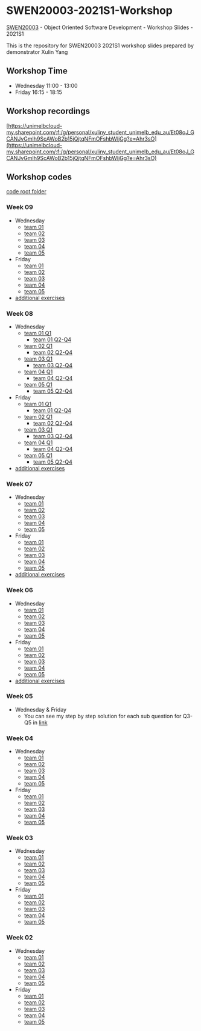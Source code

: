 # SWEN20003-2021S1-Workshop
[SWEN20003](https://handbook.unimelb.edu.au/2021/subjects/swen20003) - Object Oriented Software Development - Workshop Slides - 2021S1

This is the repository for SWEN20003 2021S1 workshop slides prepared by demonstrator Xulin Yang

## Workshop Time
- Wednesday 11:00 - 13:00
- Friday 16:15 - 18:15

## Workshop recordings
[https://unimelbcloud-my.sharepoint.com/:f:/g/personal/xuliny_student_unimelb_edu_au/Et08oJ_GCANJvGmIh9ScAWoB2b15jQjtqNFmOFshbWljGg?e=Ahr3sO](https://unimelbcloud-my.sharepoint.com/:f:/g/personal/xuliny_student_unimelb_edu_au/Et08oJ_GCANJvGmIh9ScAWoB2b15jQjtqNFmOFshbWljGg?e=Ahr3sO)

## Workshop codes
[code root folder](https://repl.it/repls/folder/SWEN20003%202021S1)
### Week 09
- Wednesday
  - [team 01](https://replit.com/join/rwovzevt-yangxvlin)
  - [team 02](https://replit.com/join/gmyywmkt-yangxvlin)
  - [team 03](https://replit.com/join/rlduefyt-yangxvlin)
  - [team 04](https://replit.com/join/jkshlliw-yangxvlin)
  - [team 05](https://replit.com/join/umxowxbr-yangxvlin)
- Friday
  - [team 01](https://replit.com/join/rvlnkfxs-yangxvlin)
  - [team 02](https://replit.com/join/gsebvwuh-yangxvlin)
  - [team 03](https://replit.com/join/sgovrxcf-yangxvlin)
  - [team 04](https://replit.com/join/eyhqqsuy-yangxvlin)
  - [team 05](https://replit.com/join/wnxwvelf-yangxvlin)
- [additional exercises](./week09_additional.md)
### Week 08
- Wednesday
  - [team 01 Q1](https://replit.com/join/cwjszxcb-yangxvlin)
    - [team 01 Q2-Q4](https://lucid.app/lucidchart/fa3bec6d-e0b8-4905-9a68-dfb7df3d500c/edit?viewport_loc=-2579%2C22%2C8197%2C3746%2C0_0&invitationId=inv_cdc01851-13e0-428e-b1ed-c3ef5b35f344)
  - [team 02 Q1](https://replit.com/join/vbtwctub-yangxvlin)
    - [team 02 Q2-Q4](https://lucid.app/lucidchart/48b1474f-ae54-4f9b-88c6-992e1c2bddb5/edit?viewport_loc=-2579%2C22%2C8197%2C3746%2C0_0&invitationId=inv_078173c5-0e8c-4e98-ac34-719091c08487)
  - [team 03 Q1](https://replit.com/join/vqoexzay-yangxvlin)
    - [team 03 Q2-Q4](https://lucid.app/lucidchart/e23716d3-e45c-4082-80be-239332d3e7e0/edit?viewport_loc=-2579%2C22%2C8197%2C3746%2C0_0&invitationId=inv_6b0bb0a8-f5f6-428c-801d-fc18bb8609ae)
  - [team 04 Q1](https://replit.com/join/wvzrvbsk-yangxvlin)
    - [team 04 Q2-Q4](https://lucid.app/lucidchart/14fe9a1c-2c72-470e-9022-3e6e507a7896/edit?viewport_loc=-2579%2C22%2C8197%2C3746%2C0_0&invitationId=inv_304d9b94-479e-4580-9ed3-82c221e3951a)
  - [team 05 Q1](https://replit.com/join/zhcwdrhj-yangxvlin)
    - [team 05 Q2-Q4](https://lucid.app/lucidchart/b53f484b-18dd-408d-b0f1-1cf5672728e5/edit?viewport_loc=-2579%2C22%2C8197%2C3746%2C0_0&invitationId=inv_dac9299e-a788-4f64-9ef0-46afe548c828)
- Friday
  - [team 01 Q1](https://replit.com/join/cggeksft-yangxvlin)
    - [team 01 Q2-Q4](https://lucid.app/lucidchart/46e23576-5fe6-45fe-a7dd-30d3a8689649/edit?viewport_loc=-2579%2C22%2C8197%2C3746%2C0_0&invitationId=inv_5c0923d1-1bd6-4cc4-af6b-5da943b0d2f7)
  - [team 02 Q1](https://replit.com/join/nqfeyqkh-yangxvlin)
    - [team 02 Q2-Q4](https://lucid.app/lucidchart/9d4ecc2b-6bb0-44b7-958c-8f51846eefc9/edit?viewport_loc=-2579%2C22%2C8197%2C3746%2C0_0&invitationId=inv_e8f73959-d209-4eb1-b6c9-6f7043429fb0)
  - [team 03 Q1](https://replit.com/join/akbfipce-yangxvlin)
    - [team 03 Q2-Q4](https://lucid.app/lucidchart/0a20567d-97ba-4b09-97e9-bfe19581f983/edit?viewport_loc=-2579%2C22%2C8197%2C3746%2C0_0&invitationId=inv_a7e37be1-4280-471d-beac-2e1e14112958)
  - [team 04 Q1](https://replit.com/join/efnrzwgw-yangxvlin)
    - [team 04 Q2-Q4](https://lucid.app/lucidchart/40c6a2e5-2a66-4d50-961e-c8ebe611b9ed/edit?viewport_loc=-2579%2C22%2C8197%2C3746%2C0_0&invitationId=inv_d6c74b91-ae9b-40e6-ad3f-b086742c7f6d)
  - [team 05 Q1](https://replit.com/join/qchbjsyu-yangxvlin)
    - [team 05 Q2-Q4](https://lucid.app/lucidchart/4eaa28bf-c256-45dd-856b-ae26d55246c2/edit?viewport_loc=-2579%2C22%2C8197%2C3746%2C0_0&invitationId=inv_3db74a96-f04d-4daf-9873-6d4db41042b0)
- [additional exercises](./week08_additional.md)
### Week 07
- Wednesday
  - [team 01](https://replit.com/join/lgemtaus-yangxvlin)
  - [team 02](https://replit.com/join/ysppiyja-yangxvlin)
  - [team 03](https://replit.com/join/xokhavac-yangxvlin)
  - [team 04](https://replit.com/join/zmdxcahk-yangxvlin)
  - [team 05](https://replit.com/join/tuxocloc-yangxvlin)
- Friday
  - [team 01](https://replit.com/join/hkndvdlh-yangxvlin)
  - [team 02](https://replit.com/join/pixzbipk-yangxvlin)
  - [team 03](https://replit.com/join/czhylqlz-yangxvlin)
  - [team 04](https://replit.com/join/qybzstik-yangxvlin)
  - [team 05](https://replit.com/join/xrrunkyn-yangxvlin)
- [additional exercises](./week07_additional.md)
### Week 06
- Wednesday
  - [team 01](https://replit.com/join/jtbfakri-yangxvlin)
  - [team 02](https://replit.com/join/momxdilz-yangxvlin)
  - [team 03](https://replit.com/join/tbikoyhy-yangxvlin)
  - [team 04](https://replit.com/join/qmoysrsn-yangxvlin)
  - [team 05](https://replit.com/join/lqhwtwre-yangxvlin)
- Friday
  - [team 01](https://replit.com/join/juqhyqga-yangxvlin)
  - [team 02](https://replit.com/join/ioxxcuvr-yangxvlin)
  - [team 03](https://replit.com/join/gptshtpo-yangxvlin)
  - [team 04](https://replit.com/join/mjvjadro-yangxvlin)
  - [team 05](https://replit.com/join/whxhrqbb-yangxvlin)
- [additional exercises](./week06_additional.md)
### Week 05
- Wednesday & Friday
  - You can see my step by step solution for each sub question for Q3-Q5 in [link](https://gitlab.eng.unimelb.edu.au/xuliny/swen20003-2021s1-wed-week05/commits/master)
### Week 04
- Wednesday
  - [team 01](https://replit.com/join/gdwqjpnv-yangxvlin)
  - [team 02](https://replit.com/join/zffzyhuo-yangxvlin)
  - [team 03](https://replit.com/join/vajtiulp-yangxvlin)
  - [team 04](https://replit.com/join/ngtpqaiq-yangxvlin)
  - [team 05](https://replit.com/join/gtfmcyxq-yangxvlin)
- Friday
  - [team 01](https://replit.com/join/lewlukys-yangxvlin)
  - [team 02](https://replit.com/join/bbxztemn-yangxvlin)
  - [team 03](https://replit.com/join/bpbgupoj-yangxvlin)
  - [team 04](https://replit.com/join/nipijayn-yangxvlin)
  - [team 05](https://replit.com/join/vqslvtxg-yangxvlin)
### Week 03
- Wednesday
  - [team 01](https://replit.com/join/pgjajxii-yangxvlin)
  - [team 02](https://replit.com/join/zcwhklkh-yangxvlin)
  - [team 03](https://replit.com/join/bzgscjcv-yangxvlin)
  - [team 04](https://replit.com/join/eojwiytk-yangxvlin)
  - [team 05](https://replit.com/join/jygsgiox-yangxvlin)
- Friday
  - [team 01](https://replit.com/join/pmbekkuj-yangxvlin)
  - [team 02](https://replit.com/join/myijnimk-yangxvlin)
  - [team 03](https://replit.com/join/xokundzg-yangxvlin)
  - [team 04](https://replit.com/join/pzbogpct-yangxvlin)
  - [team 05](https://replit.com/join/bnccbrsx-yangxvlin)
### Week 02
- Wednesday
  - [team 01](https://repl.it/join/thwwatby-yangxvlin)
  - [team 02](https://repl.it/join/hlyeqkiw-yangxvlin)
  - [team 03](https://repl.it/join/uwdlswot-yangxvlin)
  - [team 04](https://repl.it/join/gpywhnnz-yangxvlin)
  - [team 05](https://repl.it/join/cxbznjsj-yangxvlin)
- Friday
  - [team 01](https://repl.it/join/whtjetrq-yangxvlin)
  - [team 02](https://repl.it/join/vwjqsssm-yangxvlin)
  - [team 03](https://repl.it/join/tpmumuuc-yangxvlin)
  - [team 04](https://repl.it/join/qiqeaolz-yangxvlin)
  - [team 05](https://repl.it/join/ovgcfooo-yangxvlin)
